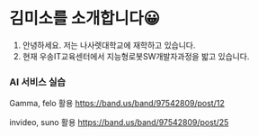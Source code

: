 # 김미소를 소개합니다😀

1. 안녕하세요. 저는 나사렛대학교에 재학하고 있습니다.
2. 현재 우송IT교육센터에서 지능형로봇SW개발자과정을 밟고 있습니다.

### AI 서비스 실습
Gamma, felo 활용
https://band.us/band/97542809/post/12

invideo, suno 활용
https://band.us/band/97542809/post/25
